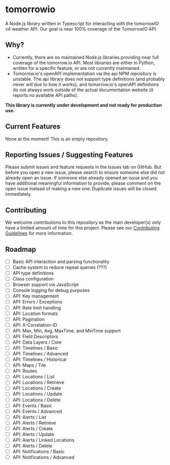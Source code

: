 # tomorrowio
A Node.js library written in Typescript for interacting with the tomorrowIO v4 weather API. Our goal is near 100% coverage of the TomorrowIO API.

## Why?

- Currently, there are no maintained Node.js libraries providing near full coverage of the tomorrow.io API. Most libraries are either in Python, written for a specific feature, or are not currently maintained.
- Tomorrow.io's openAPI implementation via the api NPM repository is unstable. The api library does not support type definitions (and probably never will due to how it works), and tomorrow.io's openAPI definitions do not always work outside of the actual documentation website (it reports no available API paths).

**This library is currently under development and not ready for production use.**

## Current Features
None at the moment! This is an empty repository.

## Reporting Issues / Suggesting Features
Please submit issues and feature requests in the Issues tab on GitHub. But before you open a new issue, please search to ensure someone else did not already open an issue. If someone else already opened an issue and you have additional meaningful information to provide, please comment on the open issue instead of making a new one. Duplicate issues will be closed immediately.

## Contributing
We welcome contributions to this repository as the main developer(s) only have a limited amount of time for this project. Please see our [Contributing Guidelines](https://github.com/Lovinity/tomorrowio/blob/main/CONTRIBUTING.md) for more information.

## Roadmap

- [ ] Basic API interaction and parsing functionality
- [ ] Cache system to reduce repeat queries (???)
- [ ] API type definitions
- [ ] Class configuration
- [ ] Browser support via JavaScript
- [ ] Console logging for debug purposes
- [ ] API: Key management
- [ ] API: Errors / Exceptions
- [ ] API: Rate limit handling
- [ ] API: Location formats
- [ ] API: Pagination
- [ ] API: X-Correlation-ID
- [ ] API: Max, Min, Avg, MaxTime, and MinTime support
- [ ] API: Field Descriptors
- [ ] API: Data Layers / Core
- [ ] API: Timelines / Basic
- [ ] API: Timelines / Advanced
- [ ] API: Timelines / Historical
- [ ] API: Maps / Tile
- [ ] API: Routes
- [ ] API: Locations / List
- [ ] API: Locations / Retrieve
- [ ] API: Locations / Create
- [ ] API: Locations / Update
- [ ] API: Locations / Delete
- [ ] API: Events / Basic
- [ ] API: Events / Advanced
- [ ] API: Alerts / List
- [ ] API: Alerts / Retrieve
- [ ] API: Alerts / Create
- [ ] API: Alerts / Update
- [ ] API: Alerts / Linked Locations
- [ ] API: Alerts / Delete
- [ ] API: Notifications / Basic
- [ ] API: Notifications / Advanced
